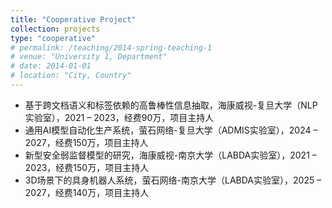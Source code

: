 ```yaml
---
title: "Cooperative Project"
collection: projects
type: "cooperative"
# permalink: /teaching/2014-spring-teaching-1
# venue: "University 1, Department"
# date: 2014-01-01
# location: "City, Country"
---
```



- 基于跨文档语义和标签依赖的高鲁棒性信息抽取，海康威视-复旦大学（NLP实验室），2021 – 2023，经费90万，项目主持人 
- 通用AI模型自动化生产系统，萤石网络-复旦大学（ADMIS实验室），2024 – 2027，经费150万，项目主持人 
- 新型安全弱监督模型的研究，海康威视-南京大学（LABDA实验室），2021 – 2023，经费150万，项目主持人 
- 3D场景下的具身机器人系统，萤石网络-南京大学（LABDA实验室），2025 – 2027，经费140万，项目主持人

<!--
-  High-robustness information extraction based on cross-document semantics and label dependency, Hikvision & Fudan University (NLP Laboratory), 2021 - 2023, Funding: ￥900,000, Project Director
- General AI model automated production system, Ezviz & Fudan University (ADMIS Laboratory), 2024 - 2027, ￥1.5 million, project leader
- The New Secure Weak Supervision Model, Hikvision & Nanjing University (LABDA Laboratory), 2021 - 2023, ￥1.5 million, project Director
- The embodied robot system in 3D scenarios, Ezviz - Nanjing University (LABDA Laboratory), 2025 - 2027, ￥1.4 million, project leader

-->